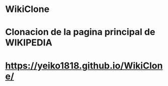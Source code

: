 # WikiClone
# Clonacion de la pagina principal de WIKIPEDIA
# https://yeiko1818.github.io/WikiClone/
